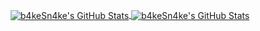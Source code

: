 <p align="center">

<a href="https://github.com/b4keSn4ke">
  <img align="center" src="https://github-readme-stats.vercel.app/api?username=b4keSn4ke&show_icons=true&theme=merko&include_all_commits=true&hide=contribs&count_private=true&line_height=32" alt="b4keSn4ke's GitHub Stats" />
</a>

<a href="https://github.com/b4keSn4ke">
  <img align="center" src="https://github-readme-stats.vercel.app/api/top-langs/?username=b4keSn4ke&show_icons=true&theme=merko&langs_count=3&layout=default&hide_border=false" alt="b4keSn4ke's GitHub Stats"/>
</a>

</p>

<!--
**b4keSn4ke/b4keSn4ke** is a ✨ _special_ ✨ repository because its `README.md` (this file) appears on your GitHub profile.

Here are some ideas to get you started:

- 🔭 I’m currently working on ...
- 🌱 I’m currently learning ...
- 👯 I’m looking to collaborate on ...
- 🤔 I’m looking for help with ...
- 💬 Ask me about ...
- 📫 How to reach me: ...
- 😄 Pronouns: ...
- ⚡ Fun fact: ...
-->
